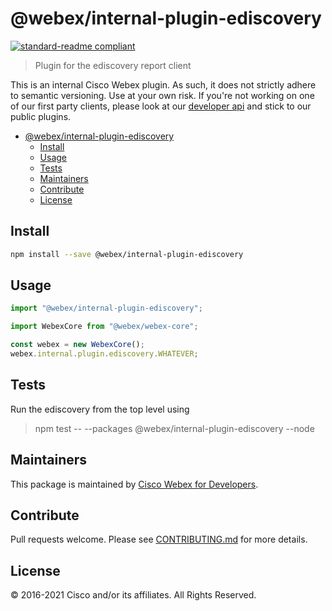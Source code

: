 # @webex/internal-plugin-ediscovery

[![standard-readme compliant](https://img.shields.io/badge/readme%20style-standard-brightgreen.svg?style=flat-square)](https://github.com/RichardLitt/standard-readme)

> Plugin for the ediscovery report client

This is an internal Cisco Webex plugin. As such, it does not strictly adhere to
semantic versioning. Use at your own risk. If you're not working on one of our
first party clients, please look at our
[developer api](https://developer.webex.com/) and stick to our public plugins.

- [@webex/internal-plugin-ediscovery](#webexinternal-plugin-ediscovery)
  - [Install](#Install)
  - [Usage](#Usage)
  - [Tests](#Tests)
  - [Maintainers](#Maintainers)
  - [Contribute](#Contribute)
  - [License](#License)

## Install

```bash
npm install --save @webex/internal-plugin-ediscovery
```

## Usage

```js
import "@webex/internal-plugin-ediscovery";

import WebexCore from "@webex/webex-core";

const webex = new WebexCore();
webex.internal.plugin.ediscovery.WHATEVER;
```

## Tests

Run the ediscovery from the top level using

> npm test -- --packages @webex/internal-plugin-ediscovery --node

## Maintainers

This package is maintained by
[Cisco Webex for Developers](https://developer.webex.com/).

## Contribute

Pull requests welcome. Please see
[CONTRIBUTING.md](https://github.com/webex/webex-js-sdk/blob/master/CONTRIBUTING.md)
for more details.

## License

© 2016-2021 Cisco and/or its affiliates. All Rights Reserved.
